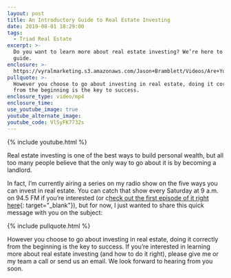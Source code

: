 ```yaml
---
layout: post
title: An Introductory Guide to Real Estate Investing
date: 2019-08-01 18:29:00
tags:
  - Triad Real Estate
excerpt: >-
  Do you want to learn more about real estate investing? We’re here to be your
  guide.
enclosure: >-
  https://vyralmarketing.s3.amazonaws.com/Jason+Bramblett/Videos/Are+You+Interested+In+Investing_+-+Jason+Bramblett+Real+Estate.mp4
pullquote: >-
  However you choose to go about investing in real estate, doing it correctly
  from the beginning is the key to success.
enclosure_type: video/mp4
enclosure_time:
use_youtube_image: true
youtube_alternate_image:
youtube_code: VlSyFK7732s
---
```


{% include youtube.html %}

Real estate investing is one of the best ways to build personal wealth, but all too many people believe that the only way to go about it is by becoming a landlord.&nbsp;

In fact, I’m currently airing a series on my radio show on the five ways you can invest in real estate. You can catch that show every Saturday at 9 a.m. on 94.5 FM if you’re interested (or c[heck out the first episode of it right here](https://www.iheart.com/podcast/701-triad-real-estate-w-28418852/episode/jason-bramblett-realty-show-7132019-46970537/){: target="_blank"}), but for now, I just wanted to share this quick message with you on the subject:&nbsp;

{% include pullquote.html %}

However you choose to go about investing in real estate, doing it correctly from the beginning is the key to success. If you’re interested in learning more about real estate investing (and how to do it right), please give me or my team a call or send us an email. We look forward to hearing from you soon.<br>&nbsp;

&nbsp;